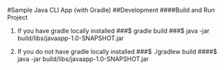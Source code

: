 #Sample Java CLI App (with Gradle)
##Development
####Build and Run Project
1) If you have gradle locally installed
###$ gradle build
###$ java -jar build/libs/javaapp-1.0-SNAPSHOT.jar

2) If you do not have gradle locally installed
###$ ./gradlew build
####$ java -jar build/libs/javaapp-1.0-SNAPSHOT.jar